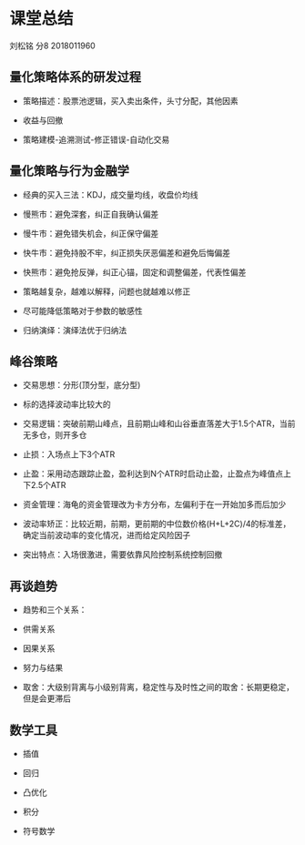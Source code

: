 # 课堂总结

刘松铭 分8 2018011960


## 量化策略体系的研发过程

* 策略描述：股票池逻辑，买入卖出条件，头寸分配，其他因素

* 收益与回撤

* 策略建模-追溯测试-修正错误-自动化交易



## 量化策略与行为金融学

* 经典的买入三法：KDJ，成交量均线，收盘价均线

* 慢熊市：避免深套，纠正自我确认偏差

* 慢牛市：避免错失机会，纠正保守偏差

* 快牛市：避免持股不牢，纠正损失厌恶偏差和避免后悔偏差

* 快熊市：避免抢反弹，纠正心锚，固定和调整偏差，代表性偏差

* 策略越复杂，越难以解释，问题也就越难以修正

* 尽可能降低策略对于参数的敏感性

* 归纳演绎：演绎法优于归纳法



## 峰谷策略

* 交易思想：分形(顶分型，底分型)

* 标的选择波动率比较大的

* 交易逻辑：突破前期山峰点，且前期山峰和山谷垂直落差大于1.5个ATR，当前无多仓，则开多仓

* 止损：入场点上下3个ATR

* 止盈：采用动态跟踪止盈，盈利达到N个ATR时启动止盈，止盈点为峰值点上下2.5个ATR

* 资金管理：海龟的资金管理改为卡方分布，左偏利于在一开始加多而后加少

* 波动率矫正：比较近期，前期，更前期的中位数价格(H+L+2C)/4的标准差，确定当前波动率的变化情况，进而给定风险因子

* 突出特点：入场很激进，需要依靠风险控制系统控制回撤



## 再谈趋势

* 趋势和三个关系：

* 供需关系
* 因果关系
* 努力与结果
* 取舍：大级别背离与小级别背离，稳定性与及时性之间的取舍：长期更稳定，但是会更滞后



## 数学工具

* 插值

* 回归

* 凸优化

* 积分

* 符号数学
